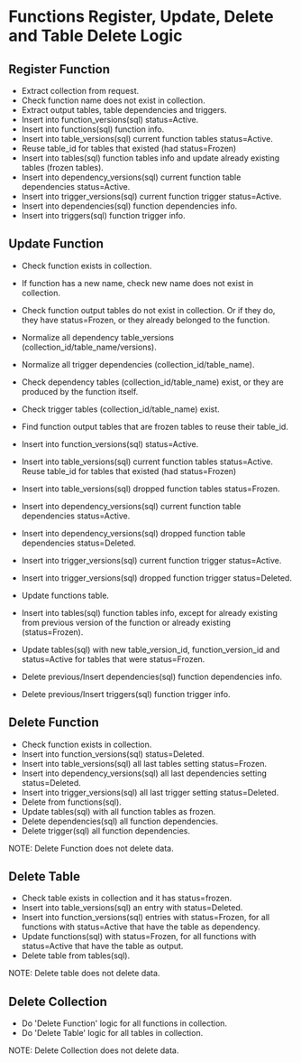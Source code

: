 <!--
Copyright 2025 Tabs Data Inc.
-->

# Functions Register, Update, Delete and Table Delete Logic

## Register Function

* Extract collection from request.
* Check function name does not exist in collection.
* Extract output tables, table dependencies and triggers.
* Insert into function_versions(sql) status=Active.
* Insert into functions(sql) function info.
* Insert into table_versions(sql) current function tables status=Active.
* Reuse table_id for tables that existed (had status=Frozen)
* Insert into tables(sql) function tables info and update already existing tables (frozen tables).
* Insert into dependency_versions(sql) current function table dependencies status=Active.
* Insert into trigger_versions(sql) current function trigger status=Active.
* Insert into dependencies(sql) function dependencies info.
* Insert into triggers(sql) function trigger info.

## Update Function

* Check function exists in collection.
* If function has a new name, check new name does not exist in collection.
* Check function output tables do not exist in collection. Or if they do,
  they have status=Frozen, or they already belonged to the function.
* Normalize all dependency table_versions (collection_id/table_name/versions).
* Normalize all trigger dependencies (collection_id/table_name).
* Check dependency tables (collection_id/table_name) exist, or they are produced
  by the function itself.
* Check trigger tables (collection_id/table_name) exist.
* Find function output tables that are frozen tables to reuse their table_id.

* Insert into function_versions(sql) status=Active.
* Insert into table_versions(sql) current function tables status=Active.
  Reuse table_id for tables that existed (had status=Frozen)
* Insert into table_versions(sql) dropped function tables status=Frozen.
* Insert into dependency_versions(sql) current function table dependencies status=Active.
* Insert into dependency_versions(sql) dropped function table dependencies status=Deleted.
* Insert into trigger_versions(sql) current function trigger status=Active.
* Insert into trigger_versions(sql) dropped function trigger status=Deleted.

* Update functions table.
* Insert into tables(sql) function tables info, except for already existing from previous
  version of the function or already existing (status=Frozen).
* Update tables(sql) with new table_version_id, function_version_id and status=Active for
  tables that were status=Frozen.
* Delete previous/Insert dependencies(sql) function dependencies info.
* Delete previous/Insert triggers(sql) function trigger info.

## Delete Function

* Check function exists in collection.
* Insert into function_versions(sql) status=Deleted.
* Insert into table_versions(sql) all last tables setting status=Frozen.
* Insert into dependency_versions(sql) all last dependencies setting status=Deleted.
* Insert into trigger_versions(sql) all last trigger setting status=Deleted.
* Delete from functions(sql).
* Update tables(sql) with all function tables as frozen.
* Delete dependencies(sql) all function dependencies.
* Delete trigger(sql) all function dependencies.

NOTE: Delete Function does not delete data.

## Delete Table

* Check table exists in collection and it has status=frozen.
* Insert into table_versions(sql) an entry with status=Deleted.
* Insert into function_versions(sql) entries with status=Frozen, for all functions with
  status=Active that have the table as dependency.
* Update functions(sql) with status=Frozen, for all functions with status=Active that have
  the table as output.
* Delete table from tables(sql).

NOTE: Delete table does not delete data.

## Delete Collection

* Do 'Delete Function' logic for all functions in collection.
* Do 'Delete Table' logic for all tables in collection.

NOTE: Delete Collection does not delete data.
